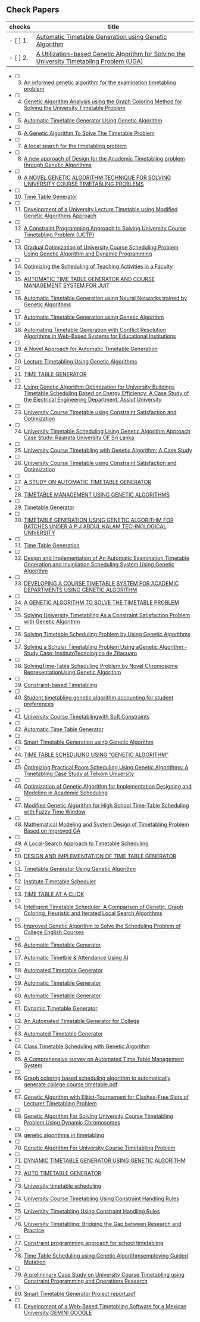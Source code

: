 ## Check Papers
|checks|title|
|---|---|
|- [ ] 1.| [Automatic Timetable Generation using Genetic Algorithm](/Documents/Papers/1.Automatic%20Timetable%20Generation%20using%20Genetic%20Algorithm.pdf)|
|- [ ] 2.| [A Utilization-based Genetic Algorithm for Solving the University Timetabling Problem (UGA)](/Documents/Papers/2.A%20Utilization-based%20Genetic%20Algorithm%20for%20Solving%20the%20University%20Timetabling%20Problem%20(UGA).pdf)|
- [ ] 3. [An informed genetic algorithm for the examination timetabling problem](/Documents/Papers/3.An%20informed%20genetic%20algorithm%20for%20the%20examination%20timetabling%20problem.pdf)
- [ ] 4. [Genetic Algorithm Analysis using the Graph Coloring Method for Solving the University Timetable Problem](/Documents/Papers/4.Genetic%20Algorithm%20Analysis%20using%20the%20Graph%20Coloring%20Method%20for%20Solving%20the%20%20University%20Timetable%20Problem.pdf)
- [ ] 5. [Automatic Timetable Generator Using Genetic Algorithm](/Documents/Papers/5.Automatic%20Timetable%20Generator%20Using%20Genetic%20%20Algorithm.pdf)
- [ ] 6. [A Genetic Algorithm To Solve The Timetable Problem](/Documents/Papers/6.A%20Genetic%20Algorithm%20To%20Solve%20The%20Timetable%20Problem.pdf)
- [ ] 7. [A local search for the timetabling problem](/Documents/Papers/7.A%20local%20search%20for%20the%20timetabling%20problem.pdf)
- [ ] 8. [A new approach of Design for the Academic Timetabling problem through Genetic Algorithms](/Documents/Papers/8.A%20new%20approach%20of%20Design%20for%20the%20Academic%20Timetabling%20problem%20through%20Genetic%20Algorithms.pdf)
- [ ] 9. [A NOVEL GENETIC ALGORITHM TECHNIQUE FOR SOLVING UNIVERSITY COURSE TIMETABLING PROBLEMS](/Documents/Papers/9.A%20NOVEL%20GENETIC%20ALGORITHM%20TECHNIQUE%20FOR%20SOLVING%20%20UNIVERSITY%20COURSE%20TIMETABLING%20PROBLEMS.pdf)
- [ ] 10. [Time Table Generator](/Documents/Papers/10.Time%20Table%20Generator.pdf)
- [ ] 11. [Development of a University Lecture Timetable using Modified Genetic Algorithms Approach](/Documents/Papers/11.Development%20of%20a%20University%20Lecture%20Timetable%20using%20%20Modified%20Genetic%20Algorithms%20Approach.pdf)
- [ ] 12. [A Constraint Programming Approach to Solving University Course Timetabling Problem (UCTP)](/Documents/Papers/12.A%20Constraint%20Programming%20Approach%20to%20Solving%20University%20Course%20Timetabling%20Problem%20(UCTP).pdf)
- [ ] 13. [Gradual Optimization of University Course Scheduling Problem Using Genetic Algorithm and Dynamic Programming](/Documents/Papers/13.Gradual%20Optimization%20of%20University%20Course%20Scheduling%20Problem%20Using%20Genetic%20Algorithm%20and%20Dynamic%20Programming.pdf)
- [ ] 14. [Optimizing the Scheduling of Teaching Activities in a Faculty](/Documents/Papers/14.Optimizing%20the%20Scheduling%20of%20Teaching%20Activities%20in%20a%20Faculty.pdf)
- [ ] 15. [AUTOMATIC TIME TABLE GENERATOR AND COURSE MANAGEMENT SYSTEM FOR JUIT](/Documents/Papers/15.AUTOMATIC%20TIME%20TABLE%20GENERATOR%20AND%20%20%20%20%20%20%20%20%20%20%20%20%20COURSE%20MANAGEMENT%20SYSTEM%20FOR%20JUIT.pdf)
- [ ] 16. [Automatic Timetable Generation using Neural Networks trained by Genetic Algorithms](/Documents/Papers/16.Automatic%20Timetable%20Generation%20using%20Neural%20Networks%20trained%20by%20Genetic%20Algorithms.pdf)
- [ ] 17. [Automatic Timetable Generation using Genetic Algorithm](/Documents/Papers/17.Automatic%20Timetable%20Generation%20using%20Genetic%20%20Algorithm.pdf)
- [ ] 18. [Automating Timetable Generation with Conflict Resolution Algorithms in Web-Based Systems for Educational Institutions](/Documents/Papers/18.Automating%20Timetable%20Generation%20with%20Conflict%20Resolution%20Algorithms%20in%20%20Web-Based%20Systems%20for%20Educational%20Institutions.pdf)
- [ ] 19. [A Novel Approach for Automatic Timetable Generation](/Documents/Papers/19.A%20Novel%20Approach%20for%20Automatic%20Timetable%20Generation.pdf)
- [ ] 20. [Lecture Timetabling Using Genetic Algorithms](/Documents/Papers/20.Lecture%20Timetabling%20Using%20Genetic%20Algorithms.pdf)
- [ ] 21. [TIME TABLE GENERATOR](/Documents/Papers/21.TIME%20TABLE%20GENERATOR.pdf)
- [ ] 22. [Using Genetic Algorithm Optimization for University Buildings Timetable Scheduling Based on Energy Efficiency: A Case Study of the Electrical Engineering Department, Assiut University](/Documents/Papers/22.Using%20Genetic%20Algorithm%20Optimization%20for%20University%20%20Buildings%20Timetable%20Scheduling%20Based%20on%20Energy%20%20Efficiency-A%20Case%20Study%20of%20the%20Electrical%20%20Engineering%20Department,%20Assiut%20University.pdf)
- [ ] 23. [University Course Timetable using Constraint Satisfaction and Optimization](/Documents/Papers/23.University%20Course%20Timetable%20using%20Constraint%20Satisfaction%20and%20Optimization.pdf)
- [ ] 24. [University Timetable Scheduling Using Genetic Algorithm Approach Case Study: Rajarata University OF Sri Lanka](/Documents/Papers/24.University%20Timetable%20Scheduling%20Using%20Genetic%20Algorithm%20%20Approach%20Case%20Study%20-%20Rajarata%20University%20OF%20Sri%20Lanka.pdf)
- [ ] 25. [University Course Timetabling with Genetic Algorithm: A Case Study](/Documents/Papers/25.University%20Course%20Timetabling%20with%20Genetic%20Algorithm%20A%20Case%20Study.pdf)
- [ ] 26. [University Course Timetable using Constraint Satisfaction and Optimization](/Documents/Papers/26.University%20Course%20Timetable%20using%20Constraint%20Satisfaction%20and%20Optimization.pdf)
- [ ] 27. [A STUDY ON AUTOMATIC TIMETABLE GENERATOR](/Documents/Papers/27.A%20STUDY%20ON%20AUTOMATIC%20TIMETABLE%20GENERATOR.pdf)
- [ ] 28. [TIMETABLE MANAGEMENT USING GENETIC ALGORITHMS](/Documents/Papers/28.TIMETABLE%20MANAGEMENT%20USING%20GENETIC%20ALGORITHMS.pdf)
- [ ] 29. [Timetable Generator](/Documents/Papers/29.Timetable%20Generator.pdf)
- [ ] 30. [TIMETABLE GENERATION USING GENETIC ALGORITHM FOR BATCHES UNDER A P J ABDUL KALAM TECHNOLOGICAL UNIVERSITY](/Documents/Papers/30.TIMETABLE%20GENERATION%20USING%20%20GENETIC%20ALGORITHM%20FOR%20BATCHES%20%20UNDER%20A%20P%20J%20ABDUL%20KALAM%20%20TECHNOLOGICAL%20UNIVERSITY.pdf)
- [ ] 31. [Time Table Generation](/Documents/Papers/31.Time%20Table%20Generation.pdf)
- [ ] 32. [Design and Implementation of An Automatic Examination Timetable Generation and Invigilation Scheduling System Using Genetic Algorithm](/Documents/Papers/32.Design%20and%20Implementation%20of%20An%20Automatic%20Examination%20%20Timetable%20Generation%20and%20Invigilation%20Scheduling%20System%20%20Using%20Genetic%20Algorithm.pdf)
- [ ] 33. [DEVELOPING A COURSE TIMETABLE SYSTEM FOR ACADEMIC DEPARTMENTS USING GENETIC ALGORITHM](/Documents/Papers/33.DEVELOPING%20A%20COURSE%20TIMETABLE%20SYSTEM%20FOR%20%20ACADEMIC%20DEPARTMENTS%20USING%20GENETIC%20%20ALGORITHM.pdf)
- [ ] 34. [A GENETIC ALGORITHM TO SOLVE THE TIMETABLE PROBLEM](/Documents/Papers/34.A%20GENETIC%20ALGORITHM%20TO%20SOLVE%20THE%20TIMETABLE%20PROBLEM.pdf)
- [ ] 35. [Solving University Timetabling As a Constraint Satisfaction Problem with Genetic Algorithm](/Documents/Papers/35.Solving%20University%20Timetabling%20As%20a%20Constraint%20%20Satisfaction%20Problem%20with%20Genetic%20Algorithm.pdf)
- [ ] 36. [Solving Timetable Scheduling Problem by Using Genetic Algorithms](/Documents/Papers/36.Solving%20Timetable%20Scheduling%20Problem%20by%20Using%20Genetic%20Algorithms.pdf)
- [ ] 37. [Solving a Scholar Timetabling Problem Using aGenetic Algorithm - Study Case: InstitutoTecnologico de Zitacuaro](/Documents/Papers/37.Solving%20a%20Scholar%20Timetabling%20Problem%20Using%20a%20Genetic%20Algorithm%20-%20Study%20Case%20-%20Instituto%20Tecnologico%20de%20Zitacuaro.pdf)
- [ ] 38. [SolvingTime-Table Scheduling Problem by Novel Chromosome RepresentationUsing Genetic Algorithm](/Documents/Papers/38.SolvingTime-Table%20Scheduling%20Problem%20by%20Novel%20%20Chromosome%20RepresentationUsing%20Genetic%20Algorithm.pdf)
- [ ] 39. [Constraint-based Timetabling](/Documents/Papers/39.Constraint-based%20Timetabling.pdf)
- [ ] 40. [Student timetabling genetic algorithm accounting for student preferences](/Documents/Papers/40.Student%20timetabling%20genetic%20algorithm%20accounting%20for%20student%20preferences.pdf)
- [ ] 41. [University Course Timetablingwith Soft Constraints](/Documents/Papers/41.University%20Course%20Timetabling%20with%20Soft%20Constraints.pdf)
- [ ] 42. [Automatic Time Table Generator ](/Documents/Papers/42.Automatic%20Time%20Table%20Generator%20.pdf)
- [ ] 43. [Smart Timetable Generation using Genetic Algorithm](/Documents/Papers/43.Smart%20Timetable%20Generation%20using%20Genetic%20Algorithm.pdf)
- [ ] 44. [TIME TABLE SCHEDULING USING “GENETIC ALGORITHM”](/Documents/Papers/44.TIME%20TABLE%20SCHEDULING%20USING%20“GENETIC%20%20ALGORITHM”.pdf)
- [ ] 45. [Optimizing Practical Room Scheduling Using Genetic Algorithms: A Timetabling Case Study at Telkom University](/Documents/Papers/45.Optimizing%20Practical%20Room%20Scheduling%20Using%20%20Genetic%20Algorithms-%20A%20Timetabling%20Case%20Study%20at%20%20Telkom%20University.pdf)
- [ ] 46. [Optimization of Genetic Algorithm for Implementation Designing and Modeling  in Academic Scheduling](/Documents/Papers/46.Optimization%20of%20Genetic%20Algorithm%20for%20Implementation%20%20Designing%20and%20Modeling%20%20in%20Academic%20Scheduling.pdf)
- [ ] 47. [Modified Genetic Algorithm for High School Time-Table Scheduling with Fuzzy Time Window](/Documents/Papers/47.Modified%20Genetic%20Algorithm%20for%20High%20School%20Time-%20Table%20Scheduling%20with%20Fuzzy%20Time%20Window.pdf)
- [ ] 48. [Mathematical Modeling and System Design of Timetabling Problem Based on Improved GA](/Documents/Papers/48.Mathematical%20Modeling%20and%20System%20Design%20of%20%20Timetabling%20Problem%20Based%20on%20Improved%20GA.pdf)
- [ ] 49. [A Local-Search Approach to Timetable Scheduling](/Documents/Papers/49.A%20Local-Search%20Approach%20to%20Timetable%20Scheduling.pdf)
- [ ] 50. [DESIGN AND IMPLEMENTATION OF TIME TABLE GENERATOR](/Documents/Papers/50.DESIGN%20AND%20IMPLEMENTATION%20OF%20TIME%20%20TABLE%20GENERATOR.pdf)
- [ ] 51. [Timetable Generator Using Genetic Algorithm](/Documents/Papers/51.Timetable%20Generator%20Using%20Genetic%20Algorithm.pdf)
- [ ] 52. [Institute Timetable Scheduler](/Documents/Papers/52.Institute%20Timetable%20Scheduler.pdf)
- [ ] 53. [TIME TABLE AT A CLICK ](/Documents/Papers/53.TIME%20TABLE%20AT%20A%20CLICK%20.pdf)
- [ ] 54. [Intelligent Timetable Scheduler: A Comparison of Genetic, Graph Coloring, Heuristic and Iterated Local Search Algorithms ](/Documents/Papers/54.Intelligent%20Timetable%20Scheduler%20-A%20Comparison%20%20of%20Genetic,%20Graph%20Coloring,%20Heuristic%20and%20%20Iterated%20Local%20Search%20Algorithms%20.pdf)
- [ ] 55. [Improved Genetic Algorithm to Solve the Scheduling Problem of College English Courses](/Documents/Papers/55.Improved%20Genetic%20Algorithm%20to%20Solve%20the%20Scheduling%20Problem%20of%20College%20English%20Courses.pdf)
- [ ] 56. [Automatic Timetable Generator](/Documents/Papers/56.Automatic%20Timetable%20Generator.pdf)
- [ ] 57. [Automatic Timetble & Attendance Using AI](/Documents/Papers/57.Automatic%20Timetble%20&%20Attendance%20Using%20AI.pdf)
- [ ] 58. [Automated Timetable Generator](/Documents/Papers/58.Automated%20Timetable%20Generator.pdf)
- [ ] 59. [Automatic Timetable Generator](/Documents/Papers/59.Automatic%20Timetable%20Generator.pdf)
- [ ] 60. [Automatic Timetable Generator](/Documents/Papers/60.Automatic%20Timetable%20Generator.pdf)
- [ ] 61. [Dynamic Timetable Generator](/Documents/Papers/61.Dynamic%20Timetable%20Generator.pdf)
- [ ] 62. [An Automated Timetable Generator for College](/Documents/Papers/62.An%20Automated%20Timetable%20Generator%20for%20College.pdf)
- [ ] 63. [Automated Timetable Generator](/Documents/Papers/63.Automated%20Timetable%20Generator.pdf)
- [ ] 64. [Class Timetable Scheduling with Genetic Algorithm](/Documents/Papers/64.Class%20Timetable%20Scheduling%20with%20Genetic%20Algorithm.pdf)
- [ ] 65. [A Comprehensive survey on Automated Time Table Management System](/Documents/Papers/65.A%20Comprehensive%20survey%20on%20Automated%20Time%20Table%20Management%20System.pdf)
- [ ] 66. [Graph coloring based scheduling algorithm to automatically generate college course timetable.pdf](/Documents/Papers/66.Graph%20coloring%20based%20scheduling%20algorithm%20to%20automatically%20generate%20college%20course%20timetable.pdf)
- [ ] 67. [Genetic Algorithm with Elitist-Tournament for Clashes-Free Slots of Lecturer Timetabling Problem](/Documents/Papers/67.Genetic%20Algorithm%20with%20Elitist-Tournament%20for%20Clashes-Free%20%20Slots%20of%20Lecturer%20Timetabling%20Problem.pdf)
- [ ] 68. [Genetic Algorithm For Solving University Course Timetabling Problem Using Dynamic Chromosomes](/Documents/Papers/68.Genetic%20Algorithm%20For%20Solving%20University%20Course%20%20Timetabling%20Problem%20Using%20Dynamic%20%20Chromosomes.pdf)
- [ ] 69. [genetic algorithms in timetabling](/Documents/Papers/69.genetic%20algorithms%20in%20timetabling.pdf)
- [ ] 70. [Genetic Algorithm For University Course Timetabling Problem](/Documents/Papers/70.Genetic%20Algorithm%20For%20University%20Course%20Timetabling%20Problem.pdf)
- [ ] 71. [DYNAMIC TIMETABLE GENERATOR USING GENETIC ALGORITHM](/Documents/Papers/71.DYNAMIC%20TIMETABLE%20GENERATOR%20USING%20GENETIC%20ALGORITHM.pdf)
- [ ] 72. [AUTO TIMETABLE GENERATOR](/Documents/Papers/72.AUTO%20TIMETABLE%20GENERATOR.pdf)
- [ ] 73. [University timetable scheduling](/Documents/Papers/73.University%20timetable%20scheduling.pdf)
- [ ] 74. [University Course Timetabling Using Constraint Handling Rules](/Documents/Papers/74.University%20Course%20Timetabling%20Using%20Constraint%20Handling%20Rules.pdf)
- [ ] 75. [University  Timetabling Using Constraint Handling Rules](/Documents/Papers/75.University%20Timetabling%20using%20Constraint%20Handling%20Rules.pdf)
- [ ] 76. [University Timetabling: Bridging the Gap between Research and Practice](/Documents/Papers/76.University%20Timetabling-%20Bridging%20the%20Gap%20between%20%20Research%20and%20Practice.pdf)
- [ ] 77. [Constraint programming approach for school timetabling](/Documents/Papers/77.Constraint%20programming%20approach%20for%20school%20timetabling.pdf)
- [ ] 78. [Time Table Scheduling using Genetic Algorithmsemploying Guided Mutation](/Documents/Papers/78.Time%20Table%20Scheduling%20using%20Genetic%20Algorithms%20employing%20Guided%20Mutation.pdf)
- [ ] 79. [A preliminary Case Study on University Course Timetabling using Constraint Programming and Operations Research](/Documents/Papers/79.A%20preliminary%20Case%20Study%20on%20University%20Course%20Timetabling%20using%20Constraint%20Programming%20and%20Operations%20Research.pdf)
- [ ] 80. [Smart Timetable Generator Project report.pdf](/Documents/Papers/80.Smart%20Timetable%20Generator%20Project%20report.pdf)
- [ ] 81. [Development of a Web-Based Timetabling Software for a Mexican University](/Documents/Papers/81.Development%20of%20a%20Web-Based%20%20Timetabling%20Software%20for%20a%20%20Mexican%20University.pdf)
[GEMINI GOOGLE](/Documents/Papers/GEMINI%20GOOGLE.pdf)